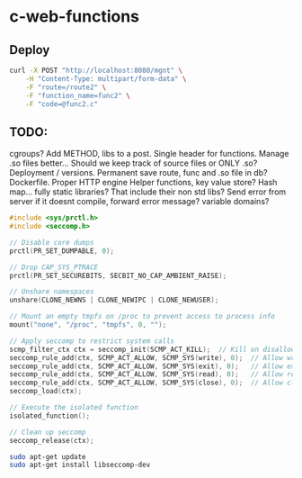 # c-web-functions

## Deploy
```bash
curl -X POST "http://localhost:8080/mgnt" \
    -H "Content-Type: multipart/form-data" \
    -F "route=/route2" \
    -F "function_name=func2" \
    -F "code=@func2.c"
```

## TODO:
cgroups?
Add METHOD, libs to a post.
Single header for functions.
Manage .so files better...
Should we keep track of source files or ONLY .so?
Deployment / versions.
Permanent save route, func and .so file in db?
Dockerfile.
Proper HTTP engine
Helper functions, key value store?
Hash map...
fully static libraries? That include their non std libs?
Send error from server if it doesnt compile, forward error message?
variable domains?

```c
#include <sys/prctl.h>
#include <seccomp.h>

// Disable core dumps
prctl(PR_SET_DUMPABLE, 0);

// Drop CAP_SYS_PTRACE
prctl(PR_SET_SECUREBITS, SECBIT_NO_CAP_AMBIENT_RAISE);

// Unshare namespaces
unshare(CLONE_NEWNS | CLONE_NEWIPC | CLONE_NEWUSER);

// Mount an empty tmpfs on /proc to prevent access to process info
mount("none", "/proc", "tmpfs", 0, "");

// Apply seccomp to restrict system calls
scmp_filter_ctx ctx = seccomp_init(SCMP_ACT_KILL);  // Kill on disallowed syscalls
seccomp_rule_add(ctx, SCMP_ACT_ALLOW, SCMP_SYS(write), 0);  // Allow write
seccomp_rule_add(ctx, SCMP_ACT_ALLOW, SCMP_SYS(exit), 0);   // Allow exit
seccomp_rule_add(ctx, SCMP_ACT_ALLOW, SCMP_SYS(read), 0);   // Allow read
seccomp_rule_add(ctx, SCMP_ACT_ALLOW, SCMP_SYS(close), 0);  // Allow close
seccomp_load(ctx);

// Execute the isolated function
isolated_function();

// Clean up seccomp
seccomp_release(ctx);

```

```bash
sudo apt-get update
sudo apt-get install libseccomp-dev
```

